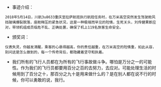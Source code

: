 - 事迹介绍：

```
2018年5月14日，川航3u8633重庆至拉萨航班执行航班任务时，在万米高空突然发生驾驶舱风挡玻璃爆裂脱落，座舱释压的紧急状况，这是一种极端而罕见的险情，生死关头，刘传健果断应对，带领机组成员临危不乱、正确处置，确保了机上119名旅客生命安全。
```

- 颁奖词：

```
仪表失灵，你越发清醒，乘客的心悬得越高，你的责任越重，在万米高空的险情重，如此从容，别问这是怎么做到的，每一个传奇背后，都隐藏着坚守和执着。
```


- 我们所有的飞行人员都在为所有的飞行事故做斗争。哪怕是万分之一的可能性。作为我们的飞行员都要用百分之百的去努力，去应对。可能处理生活的时候用到了百分之十，那百分之九十是用来做什么的？是在别人都在说不行的时候，你可以勇敢的说，我行。

